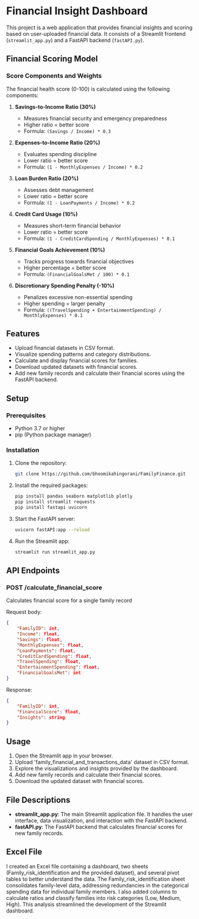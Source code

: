 # Financial Insight Dashboard

This project is a web application that provides financial insights and scoring based on user-uploaded financial data. It consists of a Streamlit frontend (`streamlit_app.py`) and a FastAPI backend (`fastAPI.py`).

## Financial Scoring Model

### Score Components and Weights

The financial health score (0-100) is calculated using the following components:

1. **Savings-to-Income Ratio (30%)**
   - Measures financial security and emergency preparedness
   - Higher ratio = better score
   - Formula: `(Savings / Income) * 0.3`

2. **Expenses-to-Income Ratio (20%)**
   - Evaluates spending discipline
   - Lower ratio = better score
   - Formula: `(1 - MonthlyExpenses / Income) * 0.2`

3. **Loan Burden Ratio (20%)**
   - Assesses debt management
   - Lower ratio = better score
   - Formula: `(1 - LoanPayments / Income) * 0.2`

4. **Credit Card Usage (10%)**
   - Measures short-term financial behavior
   - Lower ratio = better score
   - Formula: `(1 - CreditCardSpending / MonthlyExpenses) * 0.1`

5. **Financial Goals Achievement (10%)**
   - Tracks progress towards financial objectives
   - Higher percentage = better score
   - Formula: `(FinancialGoalsMet / 100) * 0.1`

6. **Discretionary Spending Penalty (-10%)**
   - Penalizes excessive non-essential spending
   - Higher spending = larger penalty
   - Formula: `((TravelSpending + EntertainmentSpending) / MonthlyExpenses) * 0.1`

## Features

- Upload financial datasets in CSV format.
- Visualize spending patterns and category distributions.
- Calculate and display financial scores for families.
- Download updated datasets with financial scores.
- Add new family records and calculate their financial scores using the FastAPI backend.

## Setup

### Prerequisites

- Python 3.7 or higher
- pip (Python package manager)

### Installation

1. Clone the repository:

   ```bash
   git clone https://github.com/bhoomikahingorani/FamilyFinance.git
   ```

2. Install the required packages:

   ```bash
   pip install pandas seaborn matplotlib plotly
   pip install streamlit requests
   pip install fastapi uvicorn

   ```

3. Start the FastAPI server:

   ```bash
   uvicorn fastAPI:app --reload
   ```

4. Run the Streamlit app:

   ```bash
   streamlit run streamlit_app.py
   ```
## API Endpoints

### POST /calculate_financial_score
Calculates financial score for a single family record

Request body:
```json
{
    "FamilyID": int,
    "Income": float,
    "Savings": float,
    "MonthlyExpenses": float,
    "LoanPayments": float,
    "CreditCardSpending": float,
    "TravelSpending": float,
    "EntertainmentSpending": float,
    "FinancialGoalsMet": int
}
```

Response:
```json
{
    "FamilyID": int,
    "FinancialScore": float,
    "Insights": string
}
```

## Usage

1. Open the Streamlit app in your browser.
2. Upload 'family_financial_and_transactions_data' dataset in CSV format.
3. Explore the visualizations and insights provided by the dashboard.
4. Add new family records and calculate their financial scores.
5. Download the updated dataset with financial scores.

## File Descriptions

- **streamlit_app.py**: The main Streamlit application file. It handles the user interface, data visualization, and interaction with the FastAPI backend.
- **fastAPI.py**: The FastAPI backend that calculates financial scores for new family records.
	
## Excel File

I created an Excel file containing a dashboard, two sheets (Family_risk_identification and the provided dataset), and several pivot tables to better understand the data. The Family_risk_identification sheet consolidates family-level data, addressing redundancies in the categorical spending data for individual family members. I also added columns to calculate ratios and classify families into risk categories (Low, Medium, High). This analysis streamlined the development of the Streamlit dashboard.
